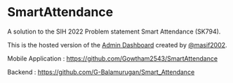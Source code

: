 # SmartAttendance

A solution to the SIH 2022 Problem statement Smart Attendance (SK794).  

This is the hosted version of the [Admin Dashboard](https://github.com/masif2002/admin-dashboard) created by [@masif2002](https://github.com/masif2002). 

Mobile Application : https://github.com/Gowtham2543/SmartAttendance 

Backend : https://github.com/G-Balamurugan/Smart_Attendance   


